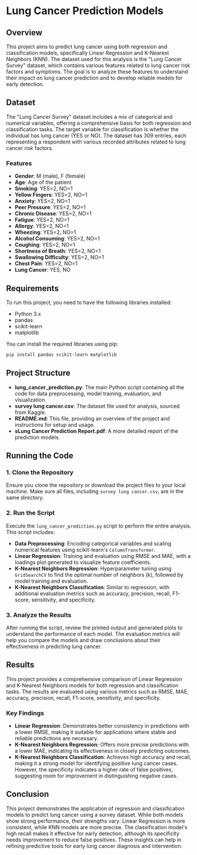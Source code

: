 # Lung Cancer Prediction Models

## Overview

This project aims to predict lung cancer using both regression and classification models, specifically Linear Regression and K-Nearest Neighbors (KNN). The dataset used for this analysis is the "Lung Cancer Survey" dataset, which contains various features related to lung cancer risk factors and symptoms. The goal is to analyze these features to understand their impact on lung cancer prediction and to develop reliable models for early detection.

## Dataset

The "Lung Cancer Survey" dataset includes a mix of categorical and numerical variables, offering a comprehensive basis for both regression and classification tasks. The target variable for classification is whether the individual has lung cancer (YES or NO). The dataset has 309 entries, each representing a respondent with various recorded attributes related to lung cancer risk factors.

### Features

- **Gender**: M (male), F (female)
- **Age**: Age of the patient
- **Smoking**: YES=2, NO=1
- **Yellow Fingers**: YES=2, NO=1
- **Anxiety**: YES=2, NO=1
- **Peer Pressure**: YES=2, NO=1
- **Chronic Disease**: YES=2, NO=1
- **Fatigue**: YES=2, NO=1
- **Allergy**: YES=2, NO=1
- **Wheezing**: YES=2, NO=1
- **Alcohol Consuming**: YES=2, NO=1
- **Coughing**: YES=2, NO=1
- **Shortness of Breath**: YES=2, NO=1
- **Swallowing Difficulty**: YES=2, NO=1
- **Chest Pain**: YES=2, NO=1
- **Lung Cancer**: YES, NO

## Requirements

To run this project, you need to have the following libraries installed:

- Python 3.x
- pandas
- scikit-learn
- matplotlib

You can install the required libraries using pip:

```bash
pip install pandas scikit-learn matplotlib
```

## Project Structure

- **lung_cancer_prediction.py**: The main Python script containing all the code for data preprocessing, model training, evaluation, and visualization.
- **survey lung cancer.csv**: The dataset file used for analysis, sourced from Kaggle.
- **README.md**: This file, providing an overview of the project and instructions for setup and usage.
- **sLung Cancer Prediction Report.pdf**: A more detailed report of the prediction models.

## Running the Code

### 1. Clone the Repository

Ensure you clone the repository or download the project files to your local machine. Make sure all files, including `survey lung cancer.csv`, are in the same directory.

### 2. Run the Script

Execute the `lung_cancer_prediction.py` script to perform the entire analysis. This script includes:

- **Data Preprocessing**: Encoding categorical variables and scaling numerical features using scikit-learn's `ColumnTransformer`.
- **Linear Regression**: Training and evaluation using RMSE and MAE, with a loadings plot generated to visualize feature coefficients.
- **K-Nearest Neighbors Regression**: Hyperparameter tuning using `GridSearchCV` to find the optimal number of neighbors (k), followed by model training and evaluation.
- **K-Nearest Neighbors Classification**: Similar to regression, with additional evaluation metrics such as accuracy, precision, recall, F1-score, sensitivity, and specificity.

### 3. Analyze the Results

After running the script, review the printed output and generated plots to understand the performance of each model. The evaluation metrics will help you compare the models and draw conclusions about their effectiveness in predicting lung cancer.

## Results

This project provides a comprehensive comparison of Linear Regression and K-Nearest Neighbors models for both regression and classification tasks. The results are evaluated using various metrics such as RMSE, MAE, accuracy, precision, recall, F1-score, sensitivity, and specificity.

### Key Findings

- **Linear Regression**: Demonstrates better consistency in predictions with a lower RMSE, making it suitable for applications where stable and reliable predictions are necessary.
- **K-Nearest Neighbors Regression**: Offers more precise predictions with a lower MAE, indicating its effectiveness in closely predicting outcomes.
- **K-Nearest Neighbors Classification**: Achieves high accuracy and recall, making it a strong model for identifying positive lung cancer cases. However, the specificity indicates a higher rate of false positives, suggesting room for improvement in distinguishing negative cases.

## Conclusion

This project demonstrates the application of regression and classification models to predict lung cancer using a survey dataset. While both models show strong performance, their strengths vary: Linear Regression is more consistent, while KNN models are more precise. The classification model's high recall makes it effective for early detection, although its specificity needs improvement to reduce false positives. These insights can help in refining predictive tools for early lung cancer diagnosis and intervention.
